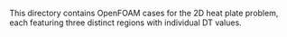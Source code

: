 This directory contains OpenFOAM cases for the 2D heat plate problem, each featuring three distinct regions with individual DT values.
